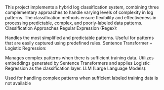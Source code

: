
This project implements a hybrid log classification system, combining three complementary approaches to handle varying levels of complexity in log patterns. The classification methods ensure flexibility and effectiveness in processing predictable, complex, and poorly-labeled data patterns.
Classification Approaches
Regular Expression (Regex):

Handles the most simplified and predictable patterns.
Useful for patterns that are easily captured using predefined rules.
Sentence Transformer + Logistic Regression:

Manages complex patterns when there is sufficient training data.
Utilizes embeddings generated by Sentence Transformers and applies Logistic Regression as the classification layer.
LLM (Large Language Models):

Used for handling complex patterns when sufficient labeled training data is not available

